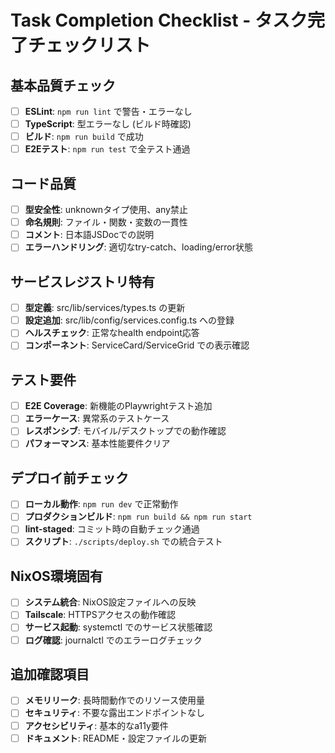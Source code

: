 # Task Completion Checklist - タスク完了チェックリスト

## 基本品質チェック
- [ ] **ESLint**: `npm run lint` で警告・エラーなし
- [ ] **TypeScript**: 型エラーなし (ビルド時確認)
- [ ] **ビルド**: `npm run build` で成功
- [ ] **E2Eテスト**: `npm run test` で全テスト通過

## コード品質
- [ ] **型安全性**: unknownタイプ使用、any禁止
- [ ] **命名規則**: ファイル・関数・変数の一貫性
- [ ] **コメント**: 日本語JSDocでの説明
- [ ] **エラーハンドリング**: 適切なtry-catch、loading/error状態

## サービスレジストリ特有
- [ ] **型定義**: src/lib/services/types.ts の更新
- [ ] **設定追加**: src/lib/config/services.config.ts への登録
- [ ] **ヘルスチェック**: 正常なhealth endpoint応答
- [ ] **コンポーネント**: ServiceCard/ServiceGrid での表示確認

## テスト要件
- [ ] **E2E Coverage**: 新機能のPlaywrightテスト追加
- [ ] **エラーケース**: 異常系のテストケース
- [ ] **レスポンシブ**: モバイル/デスクトップでの動作確認
- [ ] **パフォーマンス**: 基本性能要件クリア

## デプロイ前チェック
- [ ] **ローカル動作**: `npm run dev` で正常動作
- [ ] **プロダクションビルド**: `npm run build && npm run start`
- [ ] **lint-staged**: コミット時の自動チェック通過
- [ ] **スクリプト**: `./scripts/deploy.sh` での統合テスト

## NixOS環境固有
- [ ] **システム統合**: NixOS設定ファイルへの反映
- [ ] **Tailscale**: HTTPSアクセスの動作確認
- [ ] **サービス起動**: systemctl でのサービス状態確認
- [ ] **ログ確認**: journalctl でのエラーログチェック

## 追加確認項目
- [ ] **メモリリーク**: 長時間動作でのリソース使用量
- [ ] **セキュリティ**: 不要な露出エンドポイントなし
- [ ] **アクセシビリティ**: 基本的なa11y要件
- [ ] **ドキュメント**: README・設定ファイルの更新